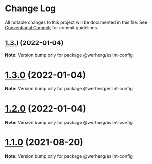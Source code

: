 # Change Log

All notable changes to this project will be documented in this file.
See [Conventional Commits](https://conventionalcommits.org) for commit guidelines.

## [1.3.1](https://github.com/werheng/eslint-config/compare/v1.3.0...v1.3.1) (2022-01-04)

**Note:** Version bump only for package @werheng/eslint-config





# [1.3.0](https://github.com/werheng/eslint-config/compare/v1.2.0...v1.3.0) (2022-01-04)

**Note:** Version bump only for package @werheng/eslint-config





# [1.2.0](https://github.com/werheng/eslint-config/compare/v1.1.0...v1.2.0) (2022-01-04)

**Note:** Version bump only for package @werheng/eslint-config





# [1.1.0](https://github.com/werheng/eslint-config/compare/v1.0.3...v1.1.0) (2021-08-20)

**Note:** Version bump only for package @werheng/eslint-config
